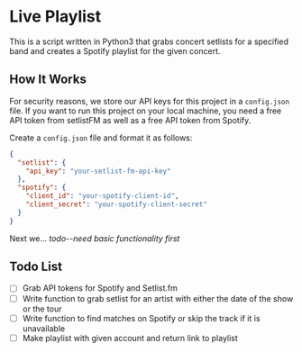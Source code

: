 # Live Playlist

<!-- ![Header image of project](images/test_header.jpg) -->

This is a script written in Python3 that grabs concert setlists for a specified
band and creates a Spotify playlist for the given concert.

## How It Works

For security reasons, we store our API keys for this project in a `config.json`
file. If you want to run this project on your local machine, you need a free
API token from setlistFM as well as a free API token from Spotify.

Create a `config.json` file and format it as follows:

```json
{
  "setlist": {
    "api_key": "your-setlist-fm-api-key"
  },
  "spotify": {
    "client_id": "your-spotify-client-id",
    "client_secret": "your-spotify-client-secret"
  }
}
```

Next we... _todo--need basic functionality first_

## Todo List

- [ ] Grab API tokens for Spotify and Setlist.fm
- [ ] Write function to grab setlist for an artist with either the date of the
      show or the tour
- [ ] Write function to find matches on Spotify or skip the track if it is
      unavailable
- [ ] Make playlist with given account and return link to playlist
